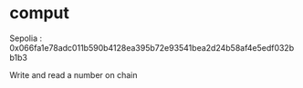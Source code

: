 # comput

Sepolia : 0x066fa1e78adc011b590b4128ea395b72e93541bea2d24b58af4e5edf032bb1b3

Write and read a number on chain
